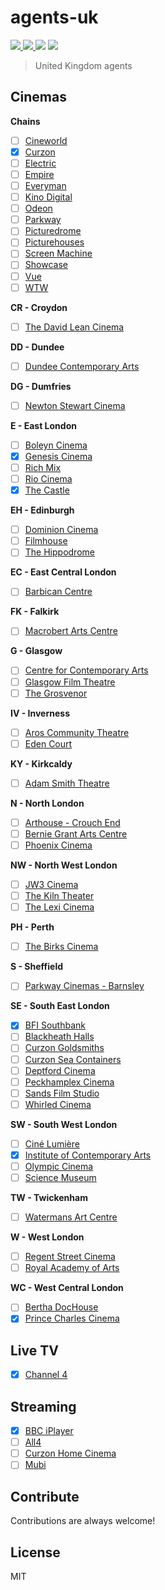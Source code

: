 # agents-uk

<p>
  <a href="https://codeclimate.com/github/filmcalendar/agents-uk/maintainability">
    <img src="https://api.codeclimate.com/v1/badges/590ff1d2e95f2dac76cd/maintainability" />
  </a>
  <a href="https://codeclimate.com/github/filmcalendar/agents-uk/test_coverage">
    <img src="https://api.codeclimate.com/v1/badges/590ff1d2e95f2dac76cd/test_coverage" />
  </a>
  <img src="https://github.com/filmcalendar/agents-uk/workflows/Build/badge.svg">
  <img src="https://github.com/filmcalendar/agents-uk/actions/workflows/run-agents.yml/badge.svg">
</p>

> United Kingdom agents

## Cinemas

**Chains**

- [ ] [Cineworld](https://www.cineworld.co.uk)
- [x] [Curzon](https://www.curzoncinemas.com)
- [ ] [Electric](https://www.electriccinema.co.uk)
- [ ] [Empire](https://www.empirecinemas.co.uk)
- [ ] [Everyman](https://www.everymancinema.com)
- [ ] [Kino Digital](https://www.kinodigital.co.uk)
- [ ] [Odeon](https://www.odeon.co.uk)
- [ ] [Parkway](https://www.parkwaycinemas.co.uk)
- [ ] [Picturedrome](http://www.picturedromecinemas.co.uk/)
- [ ] [Picturehouses](https://www.picturehouses.com)
- [ ] [Screen Machine](https://www.screenmachine.co.uk)
- [ ] [Showcase](https://www.showcasecinemas.co.uk)
- [ ] [Vue](https://www.myvue.com)
- [ ] [WTW](https://wtwcinemas.co.uk)

**CR - Croydon**

- [ ] [The David Lean Cinema](http://www.davidleancinema.org.uk)

**DD - Dundee**

- [ ] [Dundee Contemporary Arts](https://www.dca.org.uk)

**DG - Dumfries**

- [ ] [Newton Stewart Cinema](http://www.nscinema.co.uk)

**E - East London**

- [ ] [Boleyn Cinema](http://www.boleyncinemas.com)
- [x] [Genesis Cinema](https://genesiscinema.co.uk)
- [ ] [Rich Mix](https://richmix.org.uk/)
- [ ] [Rio Cinema](https://riocinema.org.uk/RioCinema.dll/Home)
- [x] [The Castle](https://thecastlecinema.com)

**EH - Edinburgh**

- [ ] [Dominion Cinema](http://www.dominioncinema.co.uk/)
- [ ] [Filmhouse](https://www.filmhousecinema.com)
- [ ] [The Hippodrome](https://www.hippodromecinema.co.uk)

**EC - East Central London**

- [ ] [Barbican Centre](https://www.barbican.org.uk)

**FK - Falkirk**

- [ ] [Macrobert Arts Centre](https://macrobertartscentre.org)

**G - Glasgow**

- [ ] [Centre for Contemporary Arts](https://www.cca-glasgow.com)
- [ ] [Glasgow Film Theatre](https://glasgowfilm.org)
- [ ] [The Grosvenor](https://grosvenorwestend.co.uk)

**IV - Inverness**

- [ ] [Aros Community Theatre](https://aroscommunitytheatre.co.uk)
- [ ] [Eden Court](https://eden-court.co.uk)

**KY - Kirkcaldy**

- [ ] [Adam Smith Theatre](https://onfife.com/venues/adam-smith-theatre)

**N - North London**

- [ ] [Arthouse - Crouch End](https://www.arthousecrouchend.co.uk)
- [ ] [Bernie Grant Arts Centre](https://www.berniegrantcentre.co.uk)
- [ ] [Phoenix Cinema](https://phoenixcinema.co.uk)

**NW - North West London**

- [ ] [JW3 Cinema](https://www.jw3.org.uk)
- [ ] [The Kiln Theater](https://kilntheatre.com)
- [ ] [The Lexi Cinema](https://thelexicinema.co.uk/)

**PH - Perth**

- [ ] [The Birks Cinema](https://www.birkscinema.co.uk/)

**S - Sheffield**

- [ ] [Parkway Cinemas - Barnsley](http://barnsley.parkwaycinemas.co.uk/)

**SE - South East London**

- [x] [BFI Southbank](https://whatson.bfi.org.uk/Online)
- [ ] [Blackheath Halls](https://www.blackheathhalls.com)
- [ ] [Curzon Goldsmiths](http://www.curzongoldsmiths.com)
- [ ] [Curzon Sea Containers](http://www.curzonseacontainers.com)
- [ ] [Deptford Cinema](http://deptfordcinema.org)
- [ ] [Peckhamplex Cinema](https://www.peckhamplex.london/)
- [ ] [Sands Film Studio](https://www.sandsfilms.co.uk)
- [ ] [Whirled Cinema](https://www.whirledcinema.com/)

**SW - South West London**

- [ ] [Ciné Lumière](https://www.institut-francais.org.uk/cine-lumiere)
- [x] [Institute of Contemporary Arts](https://www.ica.art)
- [ ] [Olympic Cinema](https://www.olympiccinema.co.uk)
- [ ] [Science Museum](https://www.sciencemuseum.org.uk)

**TW - Twickenham**

- [ ] [Watermans Art Centre](https://www.watermans.org.uk/)

**W - West London**

- [ ] [Regent Street Cinema](https://www.regentstreetcinema.com)
- [ ] [Royal Academy of Arts](https://www.royalacademy.org.uk/)

**WC - West Central London**

- [ ] [Bertha DocHouse](https://dochouse.org)
- [x] [Prince Charles Cinema](https://princecharlescinema.com)

## Live TV

- [x] [Channel 4](https://www.channel4.com/)

## Streaming

- [x] [BBC iPlayer](https://www.bbc.co.uk/iplayer)
- [ ] [All4](https://www.channel4.com/)
- [ ] [Curzon Home Cinema](https://www.curzonhomecinema.com/)
- [ ] [Mubi](https://mubi.com/)

## Contribute

Contributions are always welcome!

## License

MIT
